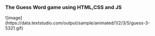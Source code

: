 <h3>The Guess Word game using HTML,CSS and JS</h3>
![image](https://data.textstudio.com/output/sample/animated/1/2/3/5/guess-3-5321.gif)
